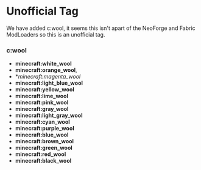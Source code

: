 # Unofficial Tag
We have added c:wool, it seems this isn't apart of the NeoForge and Fabric ModLoaders so this is an unofficial tag.

### c:wool
- **minecraft:white_wool**
- **minecraft:orange_wool**,
- **minecraft:magenta_wool*
- **minecraft:light_blue_wool**
- **minecraft:yellow_wool**
- **minecraft:lime_wool**
- **minecraft:pink_wool**
- **minecraft:gray_wool**
- **minecraft:light_gray_wool**
- **minecraft:cyan_wool**
- **minecraft:purple_wool**
- **minecraft:blue_wool**
- **minecraft:brown_wool**
- **minecraft:green_wool**
- **minecraft:red_wool**
- **minecraft:black_wool**
